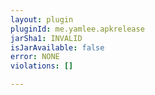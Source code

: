```yaml
---
layout: plugin
pluginId: me.yamlee.apkrelease
jarSha1: INVALID
isJarAvailable: false
error: NONE
violations: []

---
```

